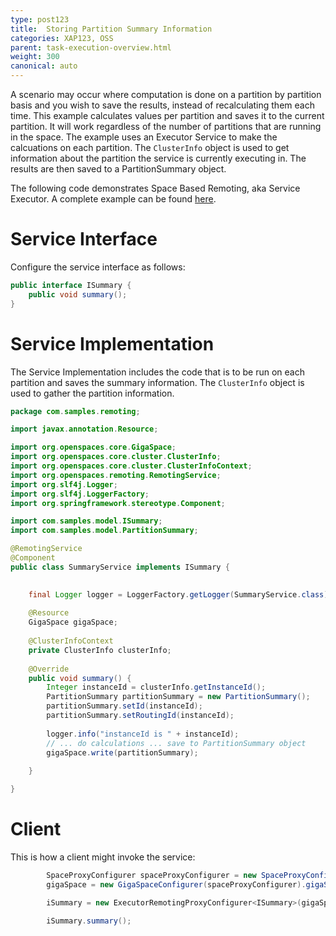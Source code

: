 ```yaml
---
type: post123
title:  Storing Partition Summary Information
categories: XAP123, OSS
parent: task-execution-overview.html
weight: 300
canonical: auto
---
```


A scenario may occur where computation is done on a partition by partition basis and you wish to save the results, instead of recalculating them each time. This example calculates values per partition and saves it to the current partition. It will work regardless of the number of partitions that are running in the space. The example uses an Executor Service to make the calcuations on each partition. The `ClusterInfo` object is used to get information about the partition the service is currently executing in. The results are then saved to a PartitionSummary object.

The following code demonstrates Space Based Remoting, aka Service Executor. A complete example can be found [here](/download_files/sbp/Store-Partition-Summary.zip).

# Service Interface

Configure the service interface as follows:

```java
public interface ISummary {
    public void summary();
}
```

# Service Implementation

The Service Implementation includes the code that is to be run on each partition and saves the summary information. The `ClusterInfo` object is used to gather the partition information.

```java
package com.samples.remoting;

import javax.annotation.Resource;

import org.openspaces.core.GigaSpace;
import org.openspaces.core.cluster.ClusterInfo;
import org.openspaces.core.cluster.ClusterInfoContext;
import org.openspaces.remoting.RemotingService;
import org.slf4j.Logger;
import org.slf4j.LoggerFactory;
import org.springframework.stereotype.Component;

import com.samples.model.ISummary;
import com.samples.model.PartitionSummary;

@RemotingService
@Component
public class SummaryService implements ISummary {

    
    final Logger logger = LoggerFactory.getLogger(SummaryService.class);
    
    @Resource
    GigaSpace gigaSpace;
    
    @ClusterInfoContext 
    private ClusterInfo clusterInfo; 
    
    @Override
    public void summary() {
        Integer instanceId = clusterInfo.getInstanceId();
        PartitionSummary partitionSummary = new PartitionSummary();
        partitionSummary.setId(instanceId);
        partitionSummary.setRoutingId(instanceId);
        
        logger.info("instanceId is " + instanceId);
        // ... do calculations ... save to PartitionSummary object
        gigaSpace.write(partitionSummary);
        
    }

}

```

# Client

This is how a client might invoke the service:

```java
        SpaceProxyConfigurer spaceProxyConfigurer = new SpaceProxyConfigurer(spaceName);
        gigaSpace = new GigaSpaceConfigurer(spaceProxyConfigurer).gigaSpace();

        iSummary = new ExecutorRemotingProxyConfigurer<ISummary>(gigaSpace, ISummary.class).broadcast(true).proxy();
        
        iSummary.summary();

```

